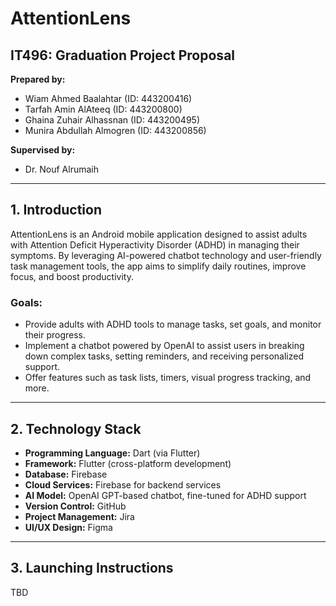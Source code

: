 # AttentionLens

## IT496: Graduation Project Proposal

**Prepared by:**
- Wiam Ahmed Baalahtar (ID: 443200416)
- Tarfah Amin AlAteeq (ID: 443200800)
- Ghaina Zuhair Alhassnan (ID: 443200495)
- Munira Abdullah Almogren (ID: 443200856)

**Supervised by:**
- Dr. Nouf Alrumaih

---

## 1. Introduction
AttentionLens is an Android mobile application designed to assist adults with Attention Deficit Hyperactivity Disorder (ADHD) in managing their symptoms. By leveraging AI-powered chatbot technology and user-friendly task management tools, the app aims to simplify daily routines, improve focus, and boost productivity.

### Goals:
- Provide adults with ADHD tools to manage tasks, set goals, and monitor their progress.
- Implement a chatbot powered by OpenAI to assist users in breaking down complex tasks, setting reminders, and receiving personalized support.
- Offer features such as task lists, timers, visual progress tracking, and more.

---

## 2. Technology Stack
- **Programming Language:** Dart (via Flutter)
- **Framework:** Flutter (cross-platform development)
- **Database:** Firebase
- **Cloud Services:** Firebase for backend services
- **AI Model:** OpenAI GPT-based chatbot, fine-tuned for ADHD support
- **Version Control:** GitHub
- **Project Management:** Jira
- **UI/UX Design:** Figma

---

## 3. Launching Instructions
TBD

